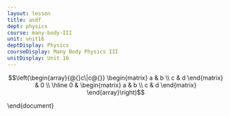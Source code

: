```yaml
---
layout: lesson
title: asdf 
dept: physics
course: many-body-III
unit: unit16
deptDisplay: Physics
courseDisplay: Many Body Physics III
unitDisplay: Unit 16
---
```


$$\left(\begin{array}{@{}c\|c@{}}
  \begin{matrix}
  a & b \\
  c & d
  \end{matrix}
  & 0 \\
\hline
 0 &
  \begin{matrix}
  a & b \\
  c & d
  \end{matrix}
\end{array}\right)$$


\end{document}
